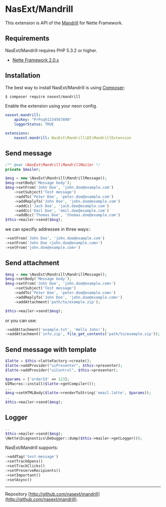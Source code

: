 NasExt/Mandrill
===========================

This extension is API of the [Mandrill](http://mandrill.com) for Nette Framework.

Requirements
------------

NasExt/Mandrill requires PHP 5.3.2 or higher.

- [Nette Framework 2.0.x](https://github.com/nette/nette)


Installation
------------

The best way to install NasExt/Mandrill is using  [Composer](http://getcomposer.org/):

```sh
$ composer require nasext/mandrill
```

Enable the extension using your neon config.

```yml
nasext.mandrill:
	apiKey: "PrPsqh1234567890"
	loggerStatus: TRUE

extensions:
	nasext.mandrill: NasExt\Mandrill\DI\MandrillExtension
```

Send message
--------------------

```php
/** @var \NasExt\Mandrill\MandrillMailer */
private $mailer;

$msg = new \NasExt\Mandrill\MandrillMessage();
$msg->setBody('Message body');
$msg->setFrom('John Doe', 'john.doe@example.com')
	->setSubject('Test message')
	->addTo('Peter Doe', 'peter.doe@example.com')
	->addReplyTo('John Doe', 'john.doe@example.com')
	->addCc('Jack Doe', 'jack.doe@example.com')
    ->addCc('Emil Doe', 'emil.doe@example.com')
    ->addBcc('Thomas Doe', 'thomas.doe@example.com')
$this->mailer->send($msg);
```

we can specifiy addressee in three ways::
```php
->setFrom('John Doe', 'john.doe@example.com')
->setFrom('John Doe <john.doe@example.com>')
->setFrom('john.doe@example.com>')
```

Send attachment
--------------------

```php
$msg = new \NasExt\Mandrill\MandrillMessage();
$msg->setBody('Message body');
$msg->setFrom('John Doe', 'john.doe@example.com>')
	->setSubject('Test message')
	->addTo('Peter Doe', 'peter.doe@example.com>')
	->addReplyTo('John Doe', 'john.doe@example.com>')
	->addAttachment('path/to/example.zip');

$this->mailer->send($msg);
```

or you can use:
```php
->addAttachment('example.txt', 'Hello John!');
->addAttachment('info.zip', file_get_contents('path/to/example.zip'));
```

Send message with template
--------------------
```php
$latte = $this->latteFactory->create();
$latte->addProvider("uiPresenter", $this->presenter);
$latte->addProvider("uiControl", $this->presenter);

$params = ['orderId' => 123];
UIMacros::install($latte->getCompiler());
...
$msg->setHTMLBody($latte->renderToString('email.latte', $params));
..
$this->mailer->send($msg);
```


Logger
--------------------
```php
..
$this->mailer->send($msg);
\Nette\Diagnostics\Debugger::dump($this->mailer->getLogger());
```

NasExt/Mandrill supports:
```php
->addTag('test-message')
->setTrackOpens()
->setTrackClicks()
->setPreserveRecipients()
->setImportant()
->setAsync()
```


-----

Repository [http://github.com/nasext/mandrill](http://github.com/nasext/mandrill).
